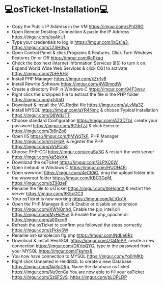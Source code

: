 # 💻osTicket-Installation💻
- Copy the Public IP Address in the VM https://imgur.com/sPhI3RG
- Open Remote Desktop Connection & paste the IP Address https://imgur.com/IsyAhUf
- Type your credentials to log in https://imgur.com/ixQs1a3, https://imgur.com/zZSHdwa
- Open Control Panel & click Programs & Features. Click Turn Windows Features On or Off https://imgur.com/lIcPkaq
- Check the box next Internet Information Services (IIS) to turn it on. Expand World Wide Web Services & click CG1 to activate https://imgur.com/2bFERHz
- Install PHP Manager https://imgur.com/kZrrlv8
- Install Rewrite Software https://imgur.com/4WBmgdW
- Create a directory PHP in Windows C https://imgur.com/94F3wsv
- Right click the unzipped file to extract the file in the PHP folder https://imgur.com/jxfiA5D
- Download & install the VC_Redist file https://imgur.com/uLvMa3Z
- Install MYSQL https://imgur.com/aYR4Nmc & choose Typical Installation https://imgur.com/Q6WdJTT
- Choose standard Configuration https://imgur.com/AZ3DTbl, create your password https://imgur.com/6OtbTzJ & click Execute https://imgur.com/3t6nZo8
- Open IIS https://imgur.com/hMWgTkF, PHP Manager https://imgur.com/lrisHq9, & register the PHP https://imgur.com/xVsFUn8
- Choose PHP-CGI https://imgur.com/egaSu3G & restart the web server https://imgur.com/ke5pkXA
- Download the osTIcket https://imgur.com/3LPXO0W
- Open inetpub in Windows C https://imgur.com/HUOH4Ri
- Open wwwroot https://imgur.com/4eCt0iO, drag the upload folder into the wwwroot folder https://imgur.com/KBC3GpM, https://imgur.com/bZ98zeF
- Rename the file to osTicket https://imgur.com/XeHghnX & restart the server https://imgur.com/9K5cOC3
- Your osTicket is now working https://imgur.com/kLtOp1A
- Open the PHP Manager & click Enable or disable an extension https://imgur.com/KWNQnhd, Enable the pjp_intell.dll https://imgur.com/MyHdPjw, & Enable the php_opache.dll https://imgur.com/a00xcq9
- Refresh the osTicket to confirm you followed the steps correctly https://imgur.com/zFkky5W
- Rename ost-samplecon fig.php https://imgur.com/NdLe6Rz
- Download & install HeidiSQL https://imgur.com/ZQ4fePP, create a new connection https://imgur.com/OKVpQYG, type in the password from your MYSQL https://imgur.com/Fksmx1j
- You now have connection to MYSQL https://imgur.com/Yq0rMKb
- Right click Unnamed in HeidiSQL to create a new Database https://imgur.com/Nq3qDRp, Name the database osTicket https://imgur.com/Nu9cnCa
You are now able to fill your osTicket https://imgur.com/Sz6FSvS, https://imgur.com/pLOPLDP
